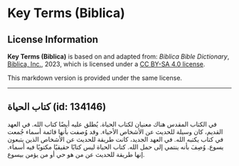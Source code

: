# Key Terms (Biblica)

## License Information

**Key Terms (Biblica)** is based on and adapted from: _Biblica Bible Dictionary_, [Biblica, Inc.](https://www.biblica.com/), 2023, which is licensed under a [CC BY-SA 4.0 license](https://creativecommons.org/licenses/by-sa/4.0/legalcode.en).

This markdown version is provided under the same license.



--------------------------------

## كتاب الحياة (id: 134146)

في الكتاب المقدس هناك معنيان لكتاب الحياة. يُطلق عليه أيضًا كتاب الله. في العهد القديم، كان وسيلة للحديث عن الأشخاص الأحياء. وقد وُصفت بأنها قائمة أسماء جُمعت في كتاب يكتبه الله. في العهد الجديد، كانت طريقة للحديث عن الأشخاص الذين يتبعون يسوع. وُصِفَ بأنه ينتمي إلى حمل الله. كتاب الحياة ليس كتابًا حقيقيًا مكتوبًا فيه أسماء. إنها طريقة للحديث عن من هو حي أو من يؤمن بيسوع.


